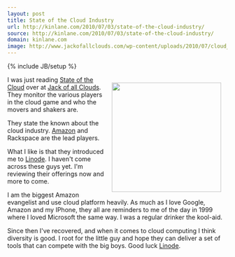 ```yaml
---
layout: post
title: State of the Cloud Industry
url: http://kinlane.com/2010/07/03/state-of-the-cloud-industry/
source: http://kinlane.com/2010/07/03/state-of-the-cloud-industry/
domain: kinlane.com
image: http://www.jackofallclouds.com/wp-content/uploads/2010/07/cloud_providers_snapshot.png
---
```

{% include JB/setup %}<p><img class="alignnone" style="padding: 15px;" title="State of the Cloud" src="http://www.jackofallclouds.com/wp-content/uploads/2010/07/cloud_providers_snapshot.png" alt="" width="250" align="right" />I was just reading <a href="http://www.jackofallclouds.com/2010/07/state-of-the-cloud-july-2010/" target="_blank">State of the Cloud</a> over at <a href="http://www.jackofallclouds.com/2010/07/state-of-the-cloud-july-2010/" target="_blank">Jack of all Clouds</a>. They monitor the various players in the cloud game and who the movers and shakers are.<p></p>
They state the known about the cloud industry. <a href="http://www.kinlane.com/category/amazon/" target="_self">Amazon</a> and Rackspace are the lead players.<p></p>
What I like is that they introduced me to <a href="http://www.linode.com" target="_blank">Linode</a>. I haven't come across these guys yet. I'm reviewing their offerings now and more to come.<p></p>
I am the biggest Amazon evangelist and use cloud platform heavily. As much as I love Google, Amazon and my IPhone, they all are reminders to me of the day in 1999 where I loved Microsoft the same way. I was a regular drinker the kool-aid.<p></p>
Since then I've recovered, and when it comes to cloud computing I think diversity is good. I root for the little guy and hope they can deliver a set of tools that can compete with the big boys. Good luck <a href="http://www.linode.com/" target="_blank">Linode</a>.</p>
